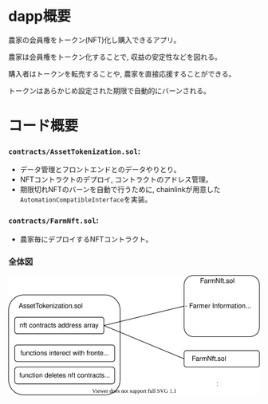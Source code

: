 # dapp概要

農家の会員権をトークン(NFT)化し購入できるアプリ。

農家は会員権をトークン化することで, 収益の安定性などを図れる。

購入者はトークンを転売することや, 農家を直接応援することができる。

トークンはあらかじめ設定された期限で自動的にバーンされる。

# コード概要

### `contracts/AssetTokenization.sol`:

- データ管理とフロントエンドとのデータやりとり。
- NFTコントラクトのデプロイ, コントラクトのアドレス管理。
- 期限切れNFTのバーンを自動で行うために, chainlinkが用意した`AutomationCompatibleInterface`を実装。

### `contracts/FarmNft.sol`:

- 農家毎にデプロイするNFTコントラクト。

### 全体図

![](./overview.drawio.svg)